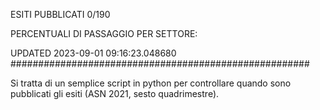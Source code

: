 ESITI PUBBLICATI 0/190 

PERCENTUALI DI PASSAGGIO PER SETTORE:

UPDATED 2023-09-01 09:16:23.048680
###################################################### 

Si tratta di un semplice script in python per controllare quando sono pubblicati gli esiti (ASN 2021, sesto quadrimestre).

